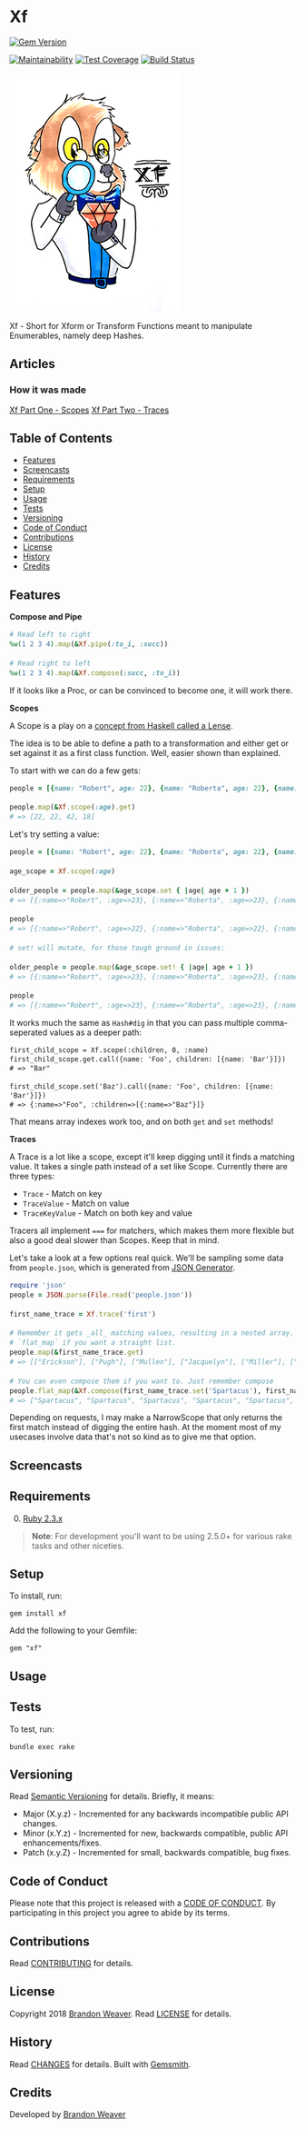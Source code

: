 # Xf

[![Gem Version](https://badge.fury.io/rb/xf.svg)](http://badge.fury.io/rb/xf)
<!-- Replace <id> with Code Climate repository ID. Remove this comment afterwards. -->
[![Maintainability](https://api.codeclimate.com/v1/badges/905faea654f9e0a1f811/maintainability)](https://codeclimate.com/github/baweaver/xf/maintainability)
[![Test Coverage](https://api.codeclimate.com/v1/badges/905faea654f9e0a1f811/test_coverage)](https://codeclimate.com/github/baweaver/xf/test_coverage)
[![Build Status](https://travis-ci.org/baweaver/xf.svg?branch=master)](https://travis-ci.org/baweaver/xf)

![Xf Lemur logo](img/xf_logo.png)

Xf - Short for Xform or Transform Functions meant to manipulate
Enumerables, namely deep Hashes.

## Articles

### How it was made

[Xf Part One - Scopes](https://medium.com/@baweaver/on-dealing-with-deep-hashes-in-ruby-xf-part-one-scopes-f63447d59ee1)
[Xf Part Two - Traces](https://medium.com/@baweaver/on-dealing-with-deep-hashes-in-ruby-xf-part-two-traces-23b52546a753)

<!-- Tocer[start]: Auto-generated, don't remove. -->

## Table of Contents

  - [Features](#features)
  - [Screencasts](#screencasts)
  - [Requirements](#requirements)
  - [Setup](#setup)
  - [Usage](#usage)
  - [Tests](#tests)
  - [Versioning](#versioning)
  - [Code of Conduct](#code-of-conduct)
  - [Contributions](#contributions)
  - [License](#license)
  - [History](#history)
  - [Credits](#credits)

<!-- Tocer[finish]: Auto-generated, don't remove. -->

## Features

**Compose and Pipe**

```ruby
# Read left to right
%w(1 2 3 4).map(&Xf.pipe(:to_i, :succ))

# Read right to left
%w(1 2 3 4).map(&Xf.compose(:succ, :to_i))
```

If it looks like a Proc, or can be convinced to become one, it will work there.

**Scopes**

A Scope is a play on a [concept from Haskell called a Lense](http://hackage.haskell.org/package/lens-tutorial-1.0.3/docs/Control-Lens-Tutorial.html).

The idea is to be able to define a path to a transformation and either get or
set against it as a first class function. Well, easier shown than explained.

To start with we can do a few gets:

```ruby
people = [{name: "Robert", age: 22}, {name: "Roberta", age: 22}, {name: "Foo", age: 42}, {name: "Bar", age: 18}]

people.map(&Xf.scope(:age).get)
# => [22, 22, 42, 18]
```

Let's try setting a value:

```ruby
people = [{name: "Robert", age: 22}, {name: "Roberta", age: 22}, {name: "Foo", age: 42}, {name: "Bar", age: 18}]

age_scope = Xf.scope(:age)

older_people = people.map(&age_scope.set { |age| age + 1 })
# => [{:name=>"Robert", :age=>23}, {:name=>"Roberta", :age=>23}, {:name=>"Foo", :age=>43}, {:name=>"Bar", :age=>19}]

people
# => [{:name=>"Robert", :age=>22}, {:name=>"Roberta", :age=>22}, {:name=>"Foo", :age=>42}, {:name=>"Bar", :age=>18}]

# set! will mutate, for those tough ground in issues:

older_people = people.map(&age_scope.set! { |age| age + 1 })
# => [{:name=>"Robert", :age=>23}, {:name=>"Roberta", :age=>23}, {:name=>"Foo", :age=>43}, {:name=>"Bar", :age=>19}]

people
# => [{:name=>"Robert", :age=>23}, {:name=>"Roberta", :age=>23}, {:name=>"Foo", :age=>43}, {:name=>"Bar", :age=>19}]
```

It works much the same as `Hash#dig` in that you can pass multiple comma-seperated values as a deeper path:

```
first_child_scope = Xf.scope(:children, 0, :name)
first_child_scope.get.call({name: 'Foo', children: [{name: 'Bar'}]})
# => "Bar"

first_child_scope.set('Baz').call({name: 'Foo', children: [{name: 'Bar'}]})
# => {:name=>"Foo", :children=>[{:name=>"Baz"}]}
```

That means array indexes work too, and on both `get` and `set` methods!

**Traces**

A Trace is a lot like a scope, except it'll keep digging until it finds a
matching value. It takes a single path instead of a set like Scope. Currently
there are three types:

* `Trace` - Match on key
* `TraceValue` - Match on value
* `TraceKeyValue` - Match on both key and value

Tracers all implement `===` for matchers, which makes them more flexible but also
a good deal slower than Scopes. Keep that in mind.

Let's take a look at a few options real quick. We'll be sampling some data from
`people.json`, which is generated from [JSON Generator](https://next.json-generator.com/).

```ruby
require 'json'
people = JSON.parse(File.read('people.json'))

first_name_trace = Xf.trace('first')

# Remember it gets _all_ matching values, resulting in a nested array. Use
# `flat_map` if you want a straight list.
people.map(&first_name_trace.get)
# => [["Erickson"], ["Pugh"], ["Mullen"], ["Jacquelyn"], ["Miller"], ["Jolene"]]

# You can even compose them if you want to. Just remember compose
people.flat_map(&Xf.compose(first_name_trace.set('Spartacus'), first_name_trace.get))
# => ["Spartacus", "Spartacus", "Spartacus", "Spartacus", "Spartacus", "Spartacus"]
```

Depending on requests, I may make a NarrowScope that only returns the first match
instead of digging the entire hash. At the moment most of my usecases involve
data that's not so kind as to give me that option.

## Screencasts

## Requirements

0. [Ruby 2.3.x](https://www.ruby-lang.org)

> **Note**: For development you'll want to be using 2.5.0+ for various rake tasks and other niceties.

## Setup

To install, run:

    gem install xf

Add the following to your Gemfile:

    gem "xf"

## Usage

## Tests

To test, run:

    bundle exec rake

## Versioning

Read [Semantic Versioning](http://semver.org) for details. Briefly, it means:

- Major (X.y.z) - Incremented for any backwards incompatible public API changes.
- Minor (x.Y.z) - Incremented for new, backwards compatible, public API enhancements/fixes.
- Patch (x.y.Z) - Incremented for small, backwards compatible, bug fixes.

## Code of Conduct

Please note that this project is released with a [CODE OF CONDUCT](CODE_OF_CONDUCT.md). By
participating in this project you agree to abide by its terms.

## Contributions

Read [CONTRIBUTING](CONTRIBUTING.md) for details.

## License

Copyright 2018 [Brandon Weaver]().
Read [LICENSE](LICENSE.md) for details.

## History

Read [CHANGES](CHANGES.md) for details.
Built with [Gemsmith](https://github.com/bkuhlmann/gemsmith).

## Credits

Developed by [Brandon Weaver]()
